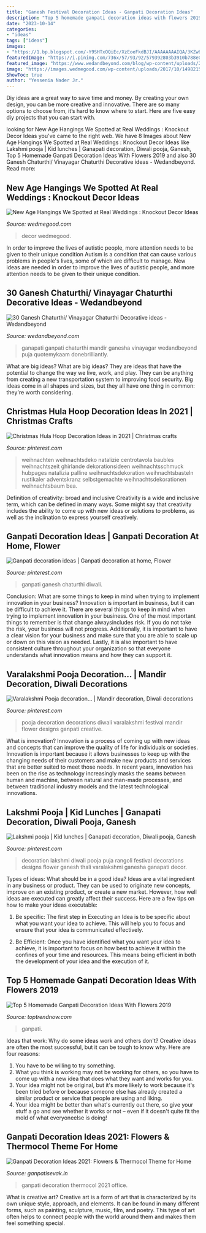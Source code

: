 ```yaml
---
title: "Ganesh Festival Decoration Ideas - Ganpati Decoration Ideas"
description: "Top 5 homemade ganpati decoration ideas with flowers 2019"
date: "2023-10-14"
categories:
- "ideas"
tags: ["ideas"]
images:
- "https://1.bp.blogspot.com/-Y9SHTxOQiEc/XzEoeFkdBJI/AAAAAAAAIQA/3KZwBtAnUZkG__6ZcKTVLNDcMK3cB6_oQCLcBGAsYHQ/s1280/Ganpati-Decoration-Ideas-with-Thermocol-5.jpg"
featuredImage: "https://i.pinimg.com/736x/57/93/92/579392803b3910b788e064bdc5649517--puja-room-ganesha.jpg?b=t"
featured_image: "https://www.wedandbeyond.com/blog/wp-content/uploads/2017/08/12-6.jpg"
image: "https://images.wedmegood.com/wp-content/uploads/2017/10/1498215521_AU_172_copy-660x990.jpg"
ShowToc: true
author: "Yessenia Nader Jr."
---
```



Diy ideas are a great way to save time and money. By creating your own design, you can be more creative and innovative. There are so many options to choose from, it’s hard to know where to start. Here are five easy diy projects that you can start with.

	

		
looking for New Age Hangings We Spotted at Real Weddings : Knockout Decor Ideas you've came to the right web. We have 8 Images about New Age Hangings We Spotted at Real Weddings : Knockout Decor Ideas like Lakshmi pooja | Kid lunches | Ganapati decoration, Diwali pooja, Ganesh, Top 5 Homemade Ganpati Decoration Ideas With Flowers 2019 and also 30 Ganesh Chaturthi/ Vinayagar Chaturthi Decorative ideas - Wedandbeyond. Read more:
		
    
## New Age Hangings We Spotted At Real Weddings : Knockout Decor Ideas

<img loading=lazy src="https://images.wedmegood.com/wp-content/uploads/2017/10/1498215521_AU_172_copy-660x990.jpg" onerror="this.onerror=null;this.src='https://tse3.mm.bing.net/th?id=OIP.l0vRX74Eg8JX-NFjm8tq9AHaLH&amp;pid=15.1';" alt="New Age Hangings We Spotted at Real Weddings : Knockout Decor Ideas">

_Source: wedmegood.com_

>decor wedmegood. 

	

In order to improve the lives of autistic people, more attention needs to be given to their unique condition
Autism is a condition that can cause various problems in people's lives, some of which are difficult to manage. New ideas are needed in order to improve the lives of autistic people, and more attention needs to be given to their unique condition.

    
## 30 Ganesh Chaturthi/ Vinayagar Chaturthi Decorative Ideas - Wedandbeyond

<img loading=lazy src="https://www.wedandbeyond.com/blog/wp-content/uploads/2017/08/12-6.jpg" onerror="this.onerror=null;this.src='https://tse2.mm.bing.net/th?id=OIP.5bxWn_Y9NhDi8RfbhxblTgHaLB&amp;pid=15.1';" alt="30 Ganesh Chaturthi/ Vinayagar Chaturthi Decorative ideas - Wedandbeyond">

_Source: wedandbeyond.com_

>ganapati ganpati chaturthi mandir ganesha vinayagar wedandbeyond puja quotemykaam donebrilliantly. 

	

What are big ideas?
What are big ideas? They are ideas that have the potential to change the way we live, work, and play. They can be anything from creating a new transportation system to improving food security. Big ideas come in all shapes and sizes, but they all have one thing in common: they're worth considering.

    
## Christmas Hula Hoop Decoration Ideas In 2021 | Christmas Crafts

<img loading=lazy src="https://i.pinimg.com/736x/2b/80/88/2b808871ad97202fe340a05a2b1e2289.jpg" onerror="this.onerror=null;this.src='https://tse2.mm.bing.net/th?id=OIP.RU3PMab84p-XSPzLSY7WpgHaJ8&amp;pid=15.1';" alt="Christmas Hula Hoop Decoration Ideas in 2021 | Christmas crafts">

_Source: pinterest.com_

>weihnachten weihnachtsdeko natalizie centrotavola baubles weihnachtszeit ghirlande dekorationsideen weihnachtsschmuck hubpages natalizia palline weihnachtsdekoration weihnachtsbasteln rustikaler adventskranz selbstgemachte weihnachtsdekorationen weihnachtsbaum bea. 

	

Definition of creativity: broad and inclusive
Creativity is a wide and inclusive term, which can be defined in many ways. Some might say that creativity includes the ability to come up with new ideas or solutions to problems, as well as the inclination to express yourself creatively.

    
## Ganpati Decoration Ideas | Ganpati Decoration At Home, Flower

<img loading=lazy src="https://i.pinimg.com/736x/cf/88/4d/cf884d2ac3bcc2a8b81d55d95a19d64f.jpg" onerror="this.onerror=null;this.src='https://tse1.mm.bing.net/th?id=OIP.062ZHAIat_Fq8Me2fsESHwHaJ3&amp;pid=15.1';" alt="Ganpati decoration ideas | Ganpati decoration at home, Flower">

_Source: pinterest.com_

>ganpati ganesh chaturthi diwali. 

	

Conclusion: What are some things to keep in mind when trying to implement innovation in your business?
Innovation is important in business, but it can be difficult to achieve it. There are several things to keep in mind when trying to implement innovation in your business. One of the most important things to remember is that change alwaysincludes risk. If you do not take the risk, your business will not progress. Additionally, it is important to have a clear vision for your business and make sure that you are able to scale up or down on this vision as needed. Lastly, it is also important to have consistent culture throughout your organization so that everyone understands what innovation means and how they can support it.

    
## Varalakshmi Pooja Decoration... | Mandir Decoration, Diwali Decorations

<img loading=lazy src="https://i.pinimg.com/736x/f6/3a/d0/f63ad01c1f182a896e90badb4b75511b.jpg" onerror="this.onerror=null;this.src='https://tse2.mm.bing.net/th?id=OIP.mwBHNw3Jld313UQbnreZogHaMI&amp;pid=15.1';" alt="Varalakshmi Pooja decoration... | Mandir decoration, Diwali decorations">

_Source: pinterest.com_

>pooja decoration decorations diwali varalakshmi festival mandir flower designs ganpati creative. 

	

What is innovation?
Innovation is a process of coming up with new ideas and concepts that can improve the quality of life for individuals or societies. Innovation is important because it allows businesses to keep up with the changing needs of their customers and make new products and services that are better suited to meet those needs. In recent years, innovation has been on the rise as technology increasingly masks the seams between human and machine, between natural and man-made processes, and between traditional industry models and the latest technological innovations.

    
## Lakshmi Pooja | Kid Lunches | Ganapati Decoration, Diwali Pooja, Ganesh

<img loading=lazy src="https://i.pinimg.com/736x/57/93/92/579392803b3910b788e064bdc5649517--puja-room-ganesha.jpg?b=t" onerror="this.onerror=null;this.src='https://tse3.mm.bing.net/th?id=OIP.iW957OMHVp0-4GO-wLJkJgHaNK&amp;pid=15.1';" alt="Lakshmi pooja | Kid lunches | Ganapati decoration, Diwali pooja, Ganesh">

_Source: pinterest.com_

>decoration lakshmi diwali pooja puja rangoli festival decorations designs flower ganesh thali varalakshmi ganesha ganapati decor. 

	

Types of ideas: What should be in a good idea?
Ideas are a vital ingredient in any business or product. They can be used to originate new concepts, improve on an existing product, or create a new market. However, how well ideas are executed can greatly affect their success. Here are a few tips on how to make your ideas executable:
1. Be specific: The first step in Executing an Idea is to be specific about what you want your idea to achieve. This will help you to focus and ensure that your idea is communicated effectively.

2. Be Efficient: Once you have identified what you want your idea to achieve, it is important to focus on how best to achieve it within the confines of your time and resources. This means being efficient in both the development of your idea and the execution of it.


    
## Top 5 Homemade Ganpati Decoration Ideas With Flowers 2019

<img loading=lazy src="https://toptrendnow.com/wp-content/uploads/2019/08/Capture.jpg" onerror="this.onerror=null;this.src='https://tse4.mm.bing.net/th?id=OIP.ce73jspyG9Rbi51uHl-JdAAAAA&amp;pid=15.1';" alt="Top 5 Homemade Ganpati Decoration Ideas With Flowers 2019">

_Source: toptrendnow.com_

>ganpati. 

	

Ideas that work: Why do some ideas work and others don't?
Creative ideas are often the most successful, but it can be tough to know why. Here are four reasons:
1. You have to be willing to try something.
2. What you think is working may not be working for others, so you have to come up with a new idea that does what they want and works for you.
3. Your idea might not be original, but it's more likely to work because it's been tried before or because someone else has already created a similar product or service that people are using and liking.
4. Your idea might be better than what's currently out there, so give your stuff a go and see whether it works or not – even if it doesn't quite fit the mold of what everyoneelse is doing!

    
## Ganpati Decoration Ideas 2021: Flowers &amp; Thermocol Theme For Home

<img loading=lazy src="https://1.bp.blogspot.com/-Y9SHTxOQiEc/XzEoeFkdBJI/AAAAAAAAIQA/3KZwBtAnUZkG__6ZcKTVLNDcMK3cB6_oQCLcBGAsYHQ/s1280/Ganpati-Decoration-Ideas-with-Thermocol-5.jpg" onerror="this.onerror=null;this.src='https://tse4.mm.bing.net/th?id=OIP.kdloaMHz7sf49NjxhOi7BwHaEK&amp;pid=15.1';" alt="Ganpati Decoration Ideas 2021: Flowers &amp; Thermocol Theme for Home">

_Source: ganpatisevak.in_

>ganpati decoration thermocol 2021 office. 

	

What is creative art?
Creative art is a form of art that is characterized by its own unique style, approach, and elements. It can be found in many different forms, such as painting, sculpture, music, film, and poetry. This type of art often helps to connect people with the world around them and makes them feel something special.

